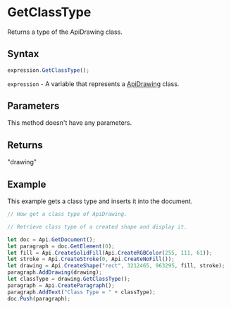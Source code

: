 # GetClassType

Returns a type of the ApiDrawing class.

## Syntax

```javascript
expression.GetClassType();
```

`expression` - A variable that represents a [ApiDrawing](../ApiDrawing.md) class.

## Parameters

This method doesn't have any parameters.

## Returns

"drawing"

## Example

This example gets a class type and inserts it into the document.

```javascript editor-docx
// How get a class type of ApiDrawing.

// Retrieve class type of a created shape and display it.

let doc = Api.GetDocument();
let paragraph = doc.GetElement(0);
let fill = Api.CreateSolidFill(Api.CreateRGBColor(255, 111, 61));
let stroke = Api.CreateStroke(0, Api.CreateNoFill());
let drawing = Api.CreateShape("rect", 3212465, 963295, fill, stroke);
paragraph.AddDrawing(drawing);
let classType = drawing.GetClassType();
paragraph = Api.CreateParagraph();
paragraph.AddText("Class Type = " + classType);
doc.Push(paragraph);
```
